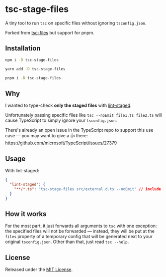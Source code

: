 # tsc-stage-files


A tiny tool to run `tsc` on specific files without ignoring `tsconfig.json`.

Forked from [tsc-files](https://github.com/gustavopch/tsc-files) but support for pnpm.

## Installation

```sh
npm i -D tsc-stage-files
```

```sh
yarn add -D tsc-stage-files
```

```sh
pnpm i -D tsc-stage-files
```

## Why

I wanted to type-check **only the staged files** with [lint-staged](https://github.com/okonet/lint-staged).

Unfortunately passing specific files like `tsc --noEmit file1.ts file2.ts` will cause TypeScript to simply ignore your `tsconfig.json`.

There's already an open issue in the TypeScript repo to support this use case — you may want to give a 👍 there: https://github.com/microsoft/TypeScript/issues/27379

## Usage

With lint-staged:

```json
{
  "lint-staged": {
    "**/*.ts": "tsc-stage-files src/external.d.ts --noEmit" // include your external d.ts files as your wish
  }
}
```

## How it works

For the most part, it just forwards all arguments to `tsc` with one exception: the specified files will not be forwarded — instead, they will be put at the `files` property of a temporary config that will be generated next to your original `tsconfig.json`. Other than that, just read `tsc --help`.

## License

Released under the [MIT License](./LICENSE.md).
